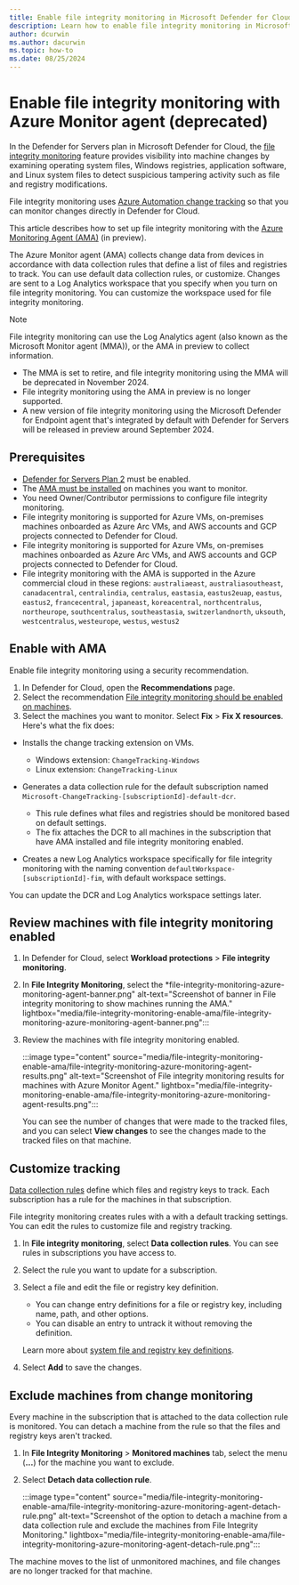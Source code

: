 ```yaml
---
title: Enable file integrity monitoring in Microsoft Defender for Cloud with the AMA
description: Learn how to enable file integrity monitoring in Microsoft Defender for Cloud, using the Azure Monitor agent.
author: dcurwin
ms.author: dacurwin
ms.topic: how-to
ms.date: 08/25/2024
---
```


# Enable file integrity monitoring with Azure Monitor agent (deprecated)

In the Defender for Servers plan in Microsoft Defender for Cloud, the [file integrity monitoring](file-integrity-monitoring-overview.md) feature provides visibility into machine changes by examining operating system files, Windows registries, application software, and Linux system files to detect suspicious tampering activity such as file and registry modifications.

File integrity monitoring uses [Azure Automation change tracking](/azure/automation/change-tracking/overview) so that you can monitor changes directly in Defender for Cloud. 


This article describes how to set up file integrity monitoring with the [Azure Monitoring Agent (AMA)](/azure/automation/change-tracking/overview-monitoring-agent) (in preview).

The Azure Monitor agent (AMA) collects change data from devices in accordance with data collection rules that define a list of files and registries to track. You can use default data collection rules, or customize. Changes are sent to a Log Analytics workspace that you specify when you turn on file integrity monitoring. You can customize the workspace used for file integrity monitoring.

> [!Note]
> File integrity monitoring can use the Log Analytics agent (also known as the Microsoft Monitor agent (MMA)), or the AMA in preview to collect information.
> - The MMA is set to retire, and file integrity monitoring using the MMA will be deprecated in November 2024.
> - File integrity monitoring using the AMA in preview is no longer supported.
> - A new version of file integrity monitoring using the Microsoft Defender for Endpoint agent that's integrated by default with Defender for Servers will be released in preview around September 2024.


## Prerequisites

- [Defender for Servers Plan 2](defender-for-servers-introduction.md) must be enabled.
- The [AMA must be installed](/azure/azure-monitor/vm/monitor-virtual-machine-agent) on machines you want to monitor.
- You need Owner/Contributor permissions to configure file integrity monitoring.
- File integrity monitoring is supported for Azure VMs, on-premises machines onboarded as Azure Arc VMs, and AWS accounts and GCP projects connected to Defender for Cloud.
- File integrity monitoring is supported for Azure VMs, on-premises machines onboarded as Azure Arc VMs, and AWS accounts and GCP projects connected to Defender for Cloud.
- File integrity monitoring with the AMA is supported in the Azure commercial cloud in these regions: `australiaeast`, `australiasoutheast`, `canadacentral`, `centralindia`, `centralus`, `eastasia`, `eastus2euap`, `eastus`, `eastus2`, `francecentral`, `japaneast`, `koreacentral`, `northcentralus`, `northeurope`, `southcentralus`, `southeastasia`, `switzerlandnorth`, `uksouth`, `westcentralus`, `westeurope`, `westus`, `westus2`


## Enable with AMA

Enable file integrity monitoring using a security recommendation.

1. In Defender for Cloud, open the **Recommendations** page.
1. Select the recommendation [File integrity monitoring should be enabled on machines](https://portal.azure.com/#blade/Microsoft_Azure_Security/RecommendationsBlade/assessmentKey/9b7d740f-c271-4bfd-88fb-515680c33440).
1. Select the machines you want to monitor. Select **Fix** > **Fix X resources**. Here's what the fix does:

  - Installs the change tracking extension on VMs.
    
    - Windows extension: `ChangeTracking-Windows`
    - Linux extension: `ChangeTracking-Linux` 
     
  - Generates a data collection rule for the default subscription named `Microsoft-ChangeTracking-[subscriptionId]-default-dcr`.
    
    - This rule defines what files and registries should be monitored based on default settings.
    - The fix attaches the DCR to all machines in the subscription that have AMA installed and file integrity monitoring enabled.

  - Creates a new Log Analytics workspace specifically for file integrity monitoring with the naming convention `defaultWorkspace-[subscriptionId]-fim`, with default workspace settings.        

  You can update the DCR and Log Analytics workspace settings later.

## Review machines with file integrity monitoring enabled

1. In Defender for Cloud, select **Workload protections** > **File integrity monitoring**.
1. In **File Integrity Monitoring**, select the *file-integrity-monitoring-azure-monitoring-agent-banner.png" alt-text="Screenshot of banner in File integrity monitoring to show machines running the AMA." lightbox="media/file-integrity-monitoring-enable-ama/file-integrity-monitoring-azure-monitoring-agent-banner.png":::

1. Review the machines with file integrity monitoring enabled.

    :::image type="content" source="media/file-integrity-monitoring-enable-ama/file-integrity-monitoring-azure-monitoring-agent-results.png" alt-text="Screenshot of File integrity monitoring results for machines with Azure Monitor Agent." lightbox="media/file-integrity-monitoring-enable-ama/file-integrity-monitoring-azure-monitoring-agent-results.png":::

    You can see the number of changes that were made to the tracked files, and you can select **View changes** to see the changes made to the tracked files on that machine.

## Customize tracking

[Data collection rules](/azure/azure-monitor/essentials/data-collection-rule-overview) define which files and registry keys to track. Each subscription has a rule for the machines in that subscription.

File integrity monitoring creates rules with a with a default tracking settings. You can edit the rules to customize file and registry tracking.

1. In **File integrity monitoring**, select **Data collection rules**. You can see rules in subscriptions you have access to.

1. Select the rule you want to update for a subscription.
1. Select a file and edit the file or registry key definition.

    - You can change entry definitions for a file or registry key, including name, path, and other options.
    - You can disable an entry to untrack it without removing the definition.

    Learn more about [system file and registry key definitions](/azure/automation/change-tracking/manage-change-tracking#track-files).


1. Select **Add** to save the changes.


## Exclude machines from change monitoring

Every machine in the subscription that is attached to the data collection rule is monitored. You can detach a machine from the rule so that the files and registry keys aren't tracked.

1. In **File Integrity Monitoring** > **Monitored machines** tab, select the menu (**...**) for the machine you want to exclude.
1. Select **Detach data collection rule**.

    :::image type="content" source="media/file-integrity-monitoring-enable-ama/file-integrity-monitoring-azure-monitoring-agent-detach-rule.png" alt-text="Screenshot of the option to detach a machine from a data collection rule and exclude the machines from File Integrity Monitoring." lightbox="media/file-integrity-monitoring-enable-ama/file-integrity-monitoring-azure-monitoring-agent-detach-rule.png":::

The machine moves to the list of unmonitored machines, and file changes are no longer tracked for that machine.
